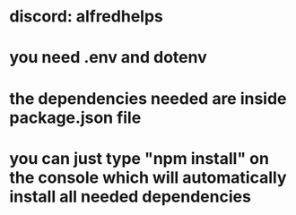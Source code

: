 # discord: alfredhelps
# you need .env and dotenv
# the dependencies needed are inside package.json file
# you can just type "npm install" on the console which will automatically install all needed dependencies
